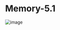 # Memory-5.1
![image](https://github.com/user-attachments/assets/12221e04-b195-473c-85c4-319c8930d12a)

